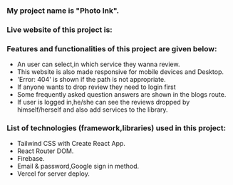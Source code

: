 ### My project name is "Photo Ink".

### Live website of this project is: 

### Features and functionalities of this project are given below:
* An user can select,in which service they wanna review.
* This website is also made responsive for mobile devices and Desktop.
* 'Error: 404' is shown if the path is not appropriate.
* If anyone wants to drop review they need to login first
* Some frequently asked question answers are shown in the blogs route.
* If user is logged in,he/she can see the reviews dropped by himself/herself and also add services to the library.


### List of technologies (framework,libraries) used in this project:
* Tailwind CSS with Create React App.
* React Router DOM.
* Firebase.
* Email & password,Google sign in method.
* Vercel for server deploy.
